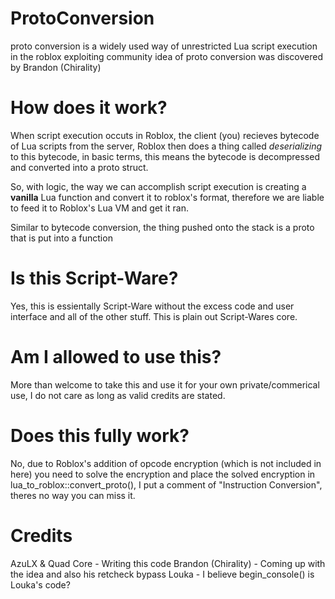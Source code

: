# ProtoConversion
proto conversion is a widely used way of unrestricted Lua script execution in the roblox exploiting community
idea of proto conversion was discovered by Brandon (Chirality)

# How does it work?
When script execution occuts in Roblox, the client (you) recieves bytecode of Lua scripts from the server,
Roblox then does a thing called *deserializing* to this bytecode, in basic terms, this means the bytecode
is decompressed and converted into a proto struct.

So, with logic, the way we can accomplish script execution is creating a **vanilla** Lua function and convert it
to roblox's format, therefore we are liable to feed it to Roblox's Lua VM and get it ran.

Similar to bytecode conversion, the thing pushed onto the stack is a proto that is put into a function

# Is this Script-Ware?
Yes, this is essientally Script-Ware without the excess code and user interface and all of the other stuff.
This is plain out Script-Wares core.

# Am I allowed to use this?
More than welcome to take this and use it for your own private/commerical use, I do not care as long as valid credits
are stated.

# Does this fully work?
No, due to Roblox's addition of opcode encryption (which is not included in here) you need to solve the encryption and
place the solved encryption in lua_to_roblox::convert_proto(), I put a comment of "Instruction Conversion", theres no
way you can miss it.

# Credits
AzuLX & Quad Core - Writing this code
Brandon (Chirality) - Coming up with the idea and also his retcheck bypass
Louka - I believe begin_console() is Louka's code?
